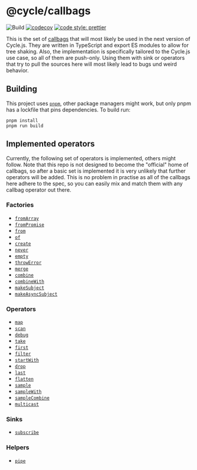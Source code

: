 # @cycle/callbags

![Build](https://github.com/cyclejs/callbags/workflows/Build/badge.svg) [![codecov](https://codecov.io/gh/cyclejs/callbags/branch/master/graph/badge.svg)](https://codecov.io/gh/cyclejs/callbags) [![code style: prettier](https://img.shields.io/badge/code_style-prettier-ff69b4.svg)](https://github.com/prettier/prettier)

This is the set of [callbags](https://github.com/callbag/callbag/blob/master/readme.md) that will most likely be used in the next version of Cycle.js. They are written in TypeScript and export ES modules to allow for tree shaking. Also, the implementation is specifically tailored to the Cycle.js use case, so all of them are push-only. Using them with sink or operators that try to pull the sources here will most likely lead to bugs und weird behavior.

## Building

This project uses [`pnpm`](https://pnpm.js.org/), other package managers might work, but only pnpm has a lockfile that pins dependencies. To build run:

```
pnpm install
pnpm run build
```

## Implemented operators

Currently, the following set of operators is implemented, others might follow. Note that this repo is not designed to become the "official" home of callbags, so after a basic set is implemented it is very unlikely that further operators will be added. This is no problem in practise as all of the callbags here adhere to the spec, so you can easily mix and match them with any callbag operator out there.

### Factories

- [`fromArray`](./src/from.ts)
- [`fromPromise`](./src/from.ts)
- [`from`](./src/from.ts)
- [`of`](./src/from.ts)
- [`create`](./src/identities.ts)
- [`never`](./src/identities.ts)
- [`empty`](./src/identities.ts)
- [`throwError`](./src/identities.ts)
- [`merge`](./src/merge.ts)
- [`combine`](./src/combine.ts)
- [`combineWith`](./src/combine.ts)
- [`makeSubject`](./src/subject.ts)
- [`makeAsyncSubject`](./src/subject.ts)

### Operators

- [`map`](./src/map.ts)
- [`scan`](./src/map.ts)
- [`debug`](./src/map.ts)
- [`take`](./src/take.ts)
- [`first`](./src/take.ts)
- [`filter`](./src/filter.ts)
- [`startWith`](./src/startWith.ts)
- [`drop`](./src/drop.ts)
- [`last`](./src/drop.ts)
- [`flatten`](./src/flatten.ts)
- [`sample`](./src/sample.ts)
- [`sampleWith`](./src/sample.ts)
- [`sampleCombine`](./src/sample.ts)
- [`multicast`](./src/multicast.ts)

### Sinks

- [`subscribe`](./src/subscribe.ts)

### Helpers

- [`pipe`](./src/pipe.ts)
